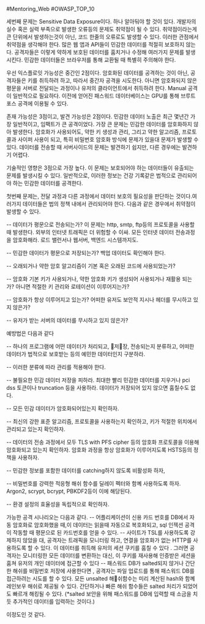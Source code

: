 #Mentoring_Web #OWASP_TOP_10

세번째 문제는 Sensitive Data Exposure이다. 하나 알아둬야 할 것이 있다. 개발자의 실수 혹은 실력 부족으로 발생한 오류등의 문제도 취약점이 될 수 있다. 취약점이라는게 큰 단위에서 발생하는것이 아닌, 코드 한줄의 오류로도 발생할 수 있다. 이러한 관점에서 취약점을 생각해야 한다.
많은 웹 앱과 API들이 민감한 데이터를 적절히 보호하지 않는다. 공격자들은 이렇게 약하게 보호된 데이터를 훔치거나 수정해 여러가지 문제를 발생시킨다. 민감한 데이터들은 브라우저를 통해 교환될 때 특별히 주의해야 한다.

우선 익스플로잇 가능성은 중간인 2점이다. 암호화된 데이터를 공격하는 것이 아닌, 공격자들은 키를 취득하려 하고, 따라서 중간자 공격을 시도한다. 아니면 암호화되지 않은 평문을 서버로 전달되는 과정이나 유저의 클라이언트에서 취득하려 한다. Manual 공격이 일반적으로 필요하다. 이전에 얻어진 패스워드 데이터베이스는 GPU를 통해 브루트 포스 공격에 이용될 수 있다.

존재 가능성은 3점이고, 발견 가능성은 2점이다. 민감한 데이터 노출은 최근 몇년간 가장 일반적이고, 임팩트가 큰 공격이었다. 가장 큰 문제는 민감한 데이터를 암호화하지 않아 발생한다. 암호화가 사용되어도, 약한 키 생성과 관리, 그리고 약한 알고리즘, 프로토콜과 사이퍼 사용이 되고, 특히 비밀번호 암호화 방식에 문제가 있을대 문제가 발생할 수 있다. 데이터를 전송할 때 서버사이드의 문제는 발견하기 쉽지만, 다른 경우에는 발견하기 어렵다.

기술적인 영향은 3점으로 가장 높다. 이 문제는 보호되어야 하는 데이터들이 유출되는 문제를 발생시킬 수 있다. 일반적으로, 이러한 정보는 건강 기록같은 법적으로 관리되어야 하는 민감한 데이터를 공격한다.

첫번째 문제는, 전달 과정과 다른 과정에서 데이터 보호의 필요성을 판단하는 것이다.여러가지 데이터들은 법의 정책 내에서 관리되어야 한다. 다음과 같은 경우에서 취약점이 발생할 수 있다.

-- 데이터가 평문으로 전송되는가?  이 문제는 http, smtp, ftp등의 프로토콜을 사용할 때 발생한다. 외부의 인터넷 트래픽은 더 위험할 수 이싸. 모든 인터넷 데이터 전송과정을 암호화해라. 로드 밸런서나 웹서버, 백엔드 시스템까지도.

-- 민감한 데이터가 평문으로 저장되는가? 백업 데이터도 확인해야 한다.

-- 오래되거나 약한 암호 알고리즘이 기본 혹은 오래된 코드에 사용되었는가?

-- 암호화 기본 키가 사용되거나, 약한 암호화 키가 생성되어 사용되거나 재활용 되는가? 아니면 적절한 키 관리와 로테이션이 이루어지는가?

-- 암호화가 항상 이루어지고 있는가? 어떠한 유저도 보안적 지시나 헤더를 무시하고 있지 않은가?

-- 유저가 받는 서버의 데이터를 무시하고 있지 않은가?

예방법은 다음과 같다

-- 하나의 프로그램에 어떤 데이터가 처리되고, 저장, 전송되는지 분류하고, 어떠한 데이터가 법적으로 보호받는 등의 예민한 데이터인지 구분하라.

-- 이러한 분류에 따라 관리를 적용해야 한다.

-- 불필요한 민감 데이터 저장을 피하라. 최대한 빨리 민감한 데이터를 지우거나 pci dss 토큰이나 truncation 등을 사용하라. 데이터가 저장되어 있지 않으면 훔칠수도 없다.

-- 모든 민감 데이터가 암호화되어있는지 확인하자.

-- 최신의 강한 표준 알고리즘, 프로토콜을 사용하는지 확인하고, 키가 적절한 위치에서 관리되고 있는지 확인하자.

-- 데이터의 전송 과정에서 모두 TLS with PFS cipher 등의 암호화 프로토콜을 이용해 암호화되고 있는지 확인하자. 암호화 과정을 항상 암호화가 이루어지도록 HSTS등의 정책을 사용하자.

-- 민감한 정보를 포함한 데이터를 catching하지 않도록 비활성화 하자,

-- 비밀번호를 강력한 적응형 해쉬 함수를 딜레이 펙터와 함꼐 사용하도록 하자. Argon2, scrypt, bcrypt, PBKDF2등이 이에 해당된다.

-- 환경 설정의 효율성을 독립적으로 확인하자.

가능한 공격 시나리오는 다음과 같다.
-- 어플리케이션이 신용 카드 번호를 DB에서 자동 암호화로 암호화했을 때,이 데이터는 읽을때 자동으로 복호화되고, sql 인젝션 공격이 작동할 때 평문으로 된 카드번호를 얻을 수 있다.
-- 사이트가 TSL를 사용하도록 강제하지 않았을 대, 공격자는 트래픽을 모니터링 하고, 연결을 암호화가 없는 HTTP를 사용하도록 할 수 있다. 이 데이터를 취득해 유저의 세션 쿠키를 훔칠 수 있다 . 그러면 공격자는 모니터링한 모든 데이터를 변환하는 대신, 이 쿠키를 재사용해 인증받은 세션을 훔쳐 유저의 개인 데이터에 접근할 수 있다
-- 패스워드 DB가 salted되지 않거나 간단한 해쉬를 비밀번호 저장에 사용한다면 , 공격자는 파일 업로드를 통해 패스워드 DB를 접근하려는 시도를 할 수 있다. 모든 unsalted 해쉬함수는 미리 계산된 hash와 함꼐 레인보우 해쉬로 제공될 수 있다. 간단하거나 빠른 해쉬 함수들은 salted 처리가 되었어도 빠르개 해킹될 수 있다.
(*salted 보안을 위해 패스워드를 DB에 입력할 때 소금을 치듯 추가적인 데이터를 입력하는 것이다.)

이정도인 것 같다.